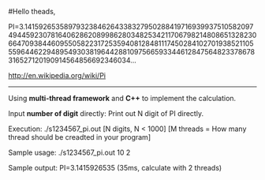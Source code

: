 #Hello theads, 

PI=3.14159265358979323846264338327950288419716939937510582097494459230781640628620899862803482534211706798214808651328230664709384460955058223172535940812848111745028410270193852110555964462294895493038196442881097566593344612847564823378678316527120190914564856692346034...

http://en.wikipedia.org/wiki/Pi

---

Using **multi-thread framework** and **C++** to implement the calculation. 

Input **number of digit** directly:
Print out N digit of PI directly.

Execution: ./s1234567_pi.out [N digits, N < 1000] [M threads = How many thread should be creadted in your program]

Sample usage: ./s1234567_pi.out 10 2

Sample output: PI=3.1415926535 (35ms, calculate with 2 threads)
